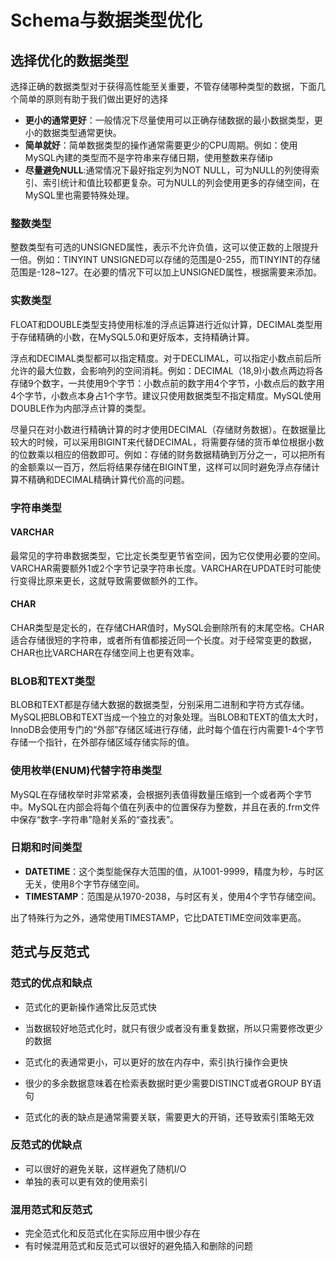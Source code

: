 # Schema与数据类型优化


## 选择优化的数据类型

选择正确的数据类型对于获得高性能至关重要，不管存储哪种类型的数据，下面几个简单的原则有助于我们做出更好的选择
- **更小的通常更好**：一般情况下尽量使用可以正确存储数据的最小数据类型，更小的数据类型通常更快。
- **简单就好**：简单数据类型的操作通常需要更少的CPU周期。例如：使用MySQL內建的类型而不是字符串来存储日期，使用整数来存储ip
- **尽量避免NULL**:通常情况下最好指定列为NOT NULL，可为NULL的列使得索引、索引统计和值比较都更复杂。可为NULL的列会使用更多的存储空间，在MySQL里也需要特殊处理。

### 整数类型

整数类型有可选的UNSIGNED属性，表示不允许负值，这可以使正数的上限提升一倍。例如：TINYINT UNSIGNED可以存储的范围是0-255，而TINYINT的存储范围是-128~127。在必要的情况下可以加上UNSIGNED属性，根据需要来添加。

### 实数类型

FLOAT和DOUBLE类型支持使用标准的浮点运算进行近似计算，DECIMAL类型用于存储精确的小数，在MySQL5.0和更好版本，支持精确计算。

浮点和DECIMAL类型都可以指定精度。对于DECLIMAL，可以指定小数点前后所允许的最大位数，会影响列的空间消耗。例如：DECIMAL（18,9)小数点两边将各存储9个数字，一共使用9个字节：小数点前的数字用4个字节，小数点后的数字用4个字节，小数点本身占1个字节。建议只使用数据类型不指定精度。MySQL使用DOUBLE作为内部浮点计算的类型。

尽量只在对小数进行精确计算的时才使用DECIMAL（存储财务数据）。在数据量比较大的时候，可以采用BIGINT来代替DECIMAL，将需要存储的货币单位根据小数的位数乘以相应的倍数即可。例如：存储的财务数据精确到万分之一，可以把所有的金额乘以一百万，然后将结果存储在BIGINT里，这样可以同时避免浮点存储计算不精确和DECIMAL精确计算代价高的问题。


### 字符串类型

#### VARCHAR
最常见的字符串数据类型，它比定长类型更节省空间，因为它仅使用必要的空间。VARCHAR需要额外1或2个字节记录字符串长度。VARCHAR在UPDATE时可能使行变得比原来更长，这就导致需要做额外的工作。

#### CHAR

CHAR类型是定长的，在存储CHAR值时，MySQL会删除所有的末尾空格。CHAR适合存储很短的字符串，或者所有值都接近同一个长度。对于经常变更的数据，CHAR也比VARCHAR在存储空间上也更有效率。

### BLOB和TEXT类型

BLOB和TEXT都是存储大数据的数据类型，分别采用二进制和字符方式存储。MySQL把BLOB和TEXT当成一个独立的对象处理。当BLOB和TEXT的值太大时，InnoDB会使用专门的“外部”存储区域进行存储，此时每个值在行内需要1-4个字节存储一个指针，在外部存储区域存储实际的值。

### 使用枚举(ENUM)代替字符串类型

MySQL在存储枚举时非常紧凑，会根据列表值得数量压缩到一个或者两个字节中。MySQL在内部会将每个值在列表中的位置保存为整数，并且在表的.frm文件中保存“数字-字符串”隐射关系的“查找表”。

### 日期和时间类型

- **DATETIME**：这个类型能保存大范围的值，从1001-9999，精度为秒，与时区无关，使用8个字节存储空间。
- **TIMESTAMP**：范围是从1970-2038，与时区有关，使用4个字节存储空间。

出了特殊行为之外，通常使用TIMESTAMP，它比DATETIME空间效率更高。


## 范式与反范式

### 范式的优点和缺点

- 范式化的更新操作通常比反范式快
- 当数据较好地范式化时，就只有很少或者没有重复数据，所以只需要修改更少的数据
- 范式化的表通常更小，可以更好的放在内存中，索引执行操作会更快
- 很少的多余数据意味着在检索表数据时更少需要DISTINCT或者GROUP BY语句

- 范式化的表的缺点是通常需要关联，需要更大的开销，还导致索引策略无效

### 反范式的优缺点

- 可以很好的避免关联，这样避免了随机I/O
- 单独的表可以更有效的使用索引

### 混用范式和反范式

- 完全范式化和反范式化在实际应用中很少存在
- 有时候混用范式和反范式可以很好的避免插入和删除的问题


